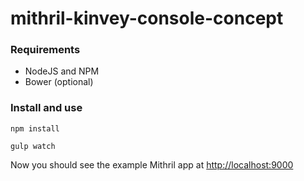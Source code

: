 mithril-kinvey-console-concept
==============================

### Requirements

+ NodeJS and NPM
+ Bower (optional)

### Install and use

`npm install`

`gulp watch`

Now you should see the example Mithril app at [http://localhost:9000](http://localhost:9000)
